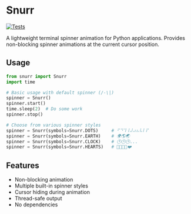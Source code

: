 # Snurr

[![Tests](https://github.com/dewe/pysnurr/actions/workflows/tests.yml/badge.svg)](https://github.com/dewe/pysnurr/actions/workflows/tests.yml)

A lightweight terminal spinner animation for Python applications. Provides non-blocking spinner animations at the current cursor position.

## Usage

```python
from snurr import Snurr
import time

# Basic usage with default spinner (/-\|)
spinner = Snurr()
spinner.start()
time.sleep(2)  # Do some work
spinner.stop()

# Choose from various spinner styles
spinner = Snurr(symbols=Snurr.DOTS)     # ⠋⠙⠹⠸⠼⠴⠦⠧⠇⠏
spinner = Snurr(symbols=Snurr.EARTH)    # 🌍🌎🌏
spinner = Snurr(symbols=Snurr.CLOCK)    # 🕐🕑🕒...
spinner = Snurr(symbols=Snurr.HEARTS)   # 💛💙💜💚❤️
```

## Features

- Non-blocking animation
- Multiple built-in spinner styles
- Cursor hiding during animation
- Thread-safe output
- No dependencies

